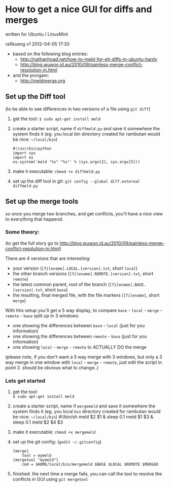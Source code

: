 How to get a nice GUI for diffs and merges
=========================================================
written for Ubuntu / LinuxMint

rafikueng
v1 2012-04-05 17:30

*   based on the following blog entries:
    *   <http://nathanhoad.net/how-to-meld-for-git-diffs-in-ubuntu-hardy>
    *   <http://blog.wuwon.id.au/2010/09/painless-merge-conflict-resolution-in.html>
*   and the prorgam:
    *   <http://meldmerge.org>
    

Set up the Diff tool
--------------------
(to be able to see differences in two versions of a file using `git diff`)
    
1.  get the tool: 
    `$ sudo apt-get install meld`
    
2.  create a starter script, name if `diffmeld.py` and save it somewhere the system finds it (eg. you local bin directory created for rambutan would be nice: `~/local/bin`)

        #!/usr/bin/python
        import sys
        import os
        os.system('meld "%s" "%s"' % (sys.argv[2], sys.argv[5]))
    
3.  make it executable: 
    `chmod +x diffmeld.py`
    
4.  set up the diff tool in git:
    `git config --global diff.external diffmeld.py`
    
Set up the merge tools
----------------------
so once you merge two branches, and get conflicts, you'll have a nice view to everything that happend.

### Some theory: ###
(to get the full story go to <http://blog.wuwon.id.au/2010/09/painless-merge-conflict-resolution-in.html>)

There are 4 versions that are interesting:

*   your version (`[filename].LOCAL.[version].txt`, short `local`)
*   the other branch versions (`[filename].REMOTE.[version].txt`, short `remote`)
*   the latest common parent, root of the branch (`[filename].BASE.[version].txt`, short `base`)
*   the resulting, final merged file, with the file markers (`[filename]`, short `merge`)

With this setup you'll get a 5 way display, to compare `base` - `local` - `merge` - `remote` - `base` split up in 3 windows:

*   one showing the differences between `base` - `local` (just for you information)
*   one showing the differences between `remote` - `base` (just for you information)
*   one showing `local` - `merge` - `remote` to ACTUALLY DO the merge

(please note, if you don't want a 5 way merge with 3 windows, but only a 3 way merge in one window with `local` - `merge` - `remote`, just edit the script in point 2. should be obvious what to change..)

### Lets get started ###

1.  get the tool:  
    `$ sudo apt-get install meld` 

2.  create a starter script, name if `mergemeld` and save it somewhere the system finds it (eg. you local `bin` directory created for rambutan would be nice: `~/local/bin`)
        #!/bin/sh
        meld $2 $1 &
        sleep 0.1
        meld $1 $3 &
        sleep 0.1
        meld $2 $4 $3
    
3.  make it executable: 
    `chmod +x mergemeld`
    
4.  set up the git config: (`gedit ~/.gitconfig`)
        
        [merge]
            tool = mymeld
        [mergetool "mymeld"]
            cmd = $HOME/local/bin/mergemeld $BASE $LOCAL $REMOTE $MERGED
        
5.  finished. the next time a merge fails, you can call the tool to resolve the conflicts in GUI using
    `git mergetool`